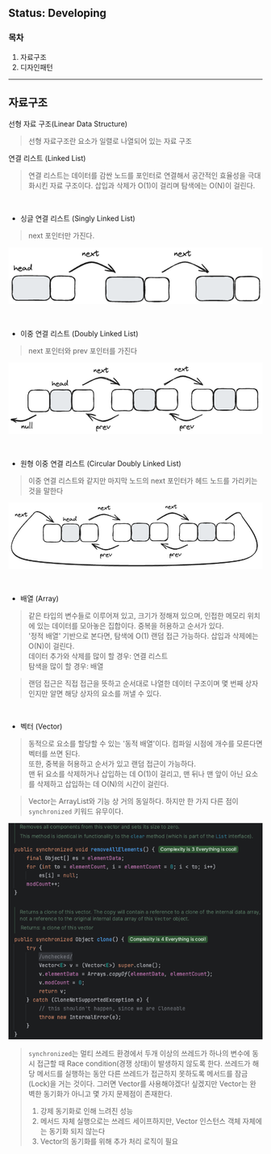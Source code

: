 ## Status: Developing

### 목차

1. 자료구조
2. 디자인패턴

<hr/>

## 자료구조

선형 자료 구조(Linear Data Structure)
> 선형 자료구조란 요소가 일렬로 나열되어 있는 자료 구조

연결 리스트 (Linked List)
> 연결 리스트는 데이터를 감싼 노드를 포인터로 연결해서 공간적인 효율성을 극대화시킨 자료 구조이다.
> 삽입과 삭제가 O(1)이 걸리며 탐색에는 O(N)이 걸린다.

<br/>

- 싱글 연결 리스트 (Singly Linked List)

> next 포인터만 가진다.

![img](images/Single%20Linked%20List.png)

<br/>

- 이중 연결 리스트 (Doubly Linked List)

> next 포인터와 prev 포인터를 가진다

![img](images/Dual%20Linked%20List.png)

<br/>

- 원형 이중 연결 리스트 (Circular Doubly Linked List)

> 이중 연결 리스트와 같지만 마지막 노드의 next 포인터가 헤드 노드를 가리키는 것을 말한다

![img](images/Circle%20Dual%20Linked%20List.png)

<br/>

- 배열 (Array)

> 같은 타입의 변수들로 이루어져 있고, 크기가 정해져 있으며, 인접한 메모리 위치에 있는 데이터를 모아놓은 집합이다.
> 중복을 허용하고 순서가 있다.   
> '정적 배열' 기반으로 본다면, 탐색에 O(1) 랜덤 접근 가능하다. 삽입과 삭제에는 O(N)이 걸린다.   
> 데이터 추가와 삭제를 많이 할 경우: 연결 리스트   
> 탐색을 많이 할 경우: 배열

> 랜덤 접근은 직접 접근을 뜻하고 순서대로 나열한 데이터 구조이며 몇 번째 상자인지만 알면 해당 상자의 요소를 꺼낼 수 있다.

<br/>

- 벡터 (Vector)

> 동적으로 요소를 할당할 수 있는 '동적 배열'이다. 컴파일 시점에 개수를 모른다면 벡터를 쓰면 된다.   
> 또한, 중복을 허용하고 순서가 있고 랜덤 접근이 가능하다.   
> 맨 뒤 요소를 삭제하거나 삽입하는 데 O(1)이 걸리고, 맨 뒤나 맨 앞이 아닌 요소를 삭제하고 삽입하는 데 O(N)의 시간이 걸린다.

> Vector는 ArrayList와 기능 상 거의 동일하다. 하지만 한 가지 다른 점이 `synchronized` 키워드 유무이다.

![img](images/VetorClass.png)

> `synchronized`는 멀티 쓰레드 환경에서 두개 이상의 쓰레드가 하나의 변수에 동시 접근할 때 Race condition(경쟁 상태)이 발생하지 않도록 한다.
> 쓰레드가 해당 메서드를 실행하는 동안 다른 쓰레드가 접근하지 못하도록 메서드를 잠금(Lock)을 거는 것이다.
> 그러면 Vector를 사용해야겠다! 싶겠지만 Vector는 완벽한 동기화가 아니고 몇 가지 문제점이 존재한다.
> 1. 강제 동기화로 인해 느려진 성능
> 2. 메서드 자체 실행으로는 쓰레드 세이프하지만, Vector 인스턴스 객체 자체에는 동기화 되지 않는다
> 3. Vector의 동기화를 위해 추가 처리 로직이 필요

<br/>